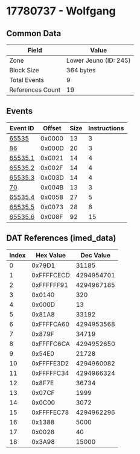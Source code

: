 # 17780737 - Wolfgang

## Common Data

| Field            | Value                 |
|------------------|-----------------------|
| Zone             | Lower Jeuno (ID: 245) |
| Block Size       | 364 bytes             |
| Total Events     | 9                     |
| References Count | 19                    |

## Events

| Event ID                | Offset   |   Size |   Instructions |
|-------------------------|----------|--------|----------------|
| [65535](./65535.md)     | 0x0000   |     13 |              3 |
| [86](./86.md)           | 0x000D   |     20 |              3 |
| [65535.1](./65535.1.md) | 0x0021   |     14 |              4 |
| [65535.2](./65535.2.md) | 0x002F   |     14 |              4 |
| [65535.3](./65535.3.md) | 0x003D   |     14 |              4 |
| [70](./70.md)           | 0x004B   |     13 |              3 |
| [65535.4](./65535.4.md) | 0x0058   |     27 |              5 |
| [65535.5](./65535.5.md) | 0x0073   |     28 |              8 |
| [65535.6](./65535.6.md) | 0x008F   |     92 |             15 |

## DAT References (imed_data)

|   Index | Hex Value   |   Dec Value |
|---------|-------------|-------------|
|       0 | 0x79D1      |       31185 |
|       1 | 0xFFFFCECD  |  4294954701 |
|       2 | 0xFFFFFF91  |  4294967185 |
|       3 | 0x0140      |         320 |
|       4 | 0x000D      |          13 |
|       5 | 0x81A8      |       33192 |
|       6 | 0xFFFFCA60  |  4294953568 |
|       7 | 0x879F      |       34719 |
|       8 | 0xFFFFC6CA  |  4294952650 |
|       9 | 0x54E0      |       21728 |
|      10 | 0xFFFFE3D2  |  4294960082 |
|      11 | 0xFFFFFC34  |  4294966324 |
|      12 | 0x8F7E      |       36734 |
|      13 | 0x07CF      |        1999 |
|      14 | 0x0C00      |        3072 |
|      15 | 0xFFFFEC78  |  4294962296 |
|      16 | 0x1388      |        5000 |
|      17 | 0x0028      |          40 |
|      18 | 0x3A98      |       15000 |
